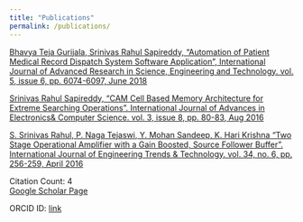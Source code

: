 ```yaml
---
title: "Publications"
permalink: /publications/
---
```


[ Bhavya Teja Gurijala, Srinivas Rahul Sapireddy, “Automation of Patient Medical Record Dispatch System Software Application”, International Journal of Advanced Research in Science, Engineering and Technology. vol. 5, issue 6, pp. 6074-6097, June 2018](http://www.ijarset.com/upload/2018/june/11-IJARSET-_rahul-modified.pdf)

[ Srinivas Rahul Sapireddy, “CAM Cell Based Memory Architecture for Extreme Searching Operations”. International Journal of Advances in Electronics& Computer Science. vol. 3, issue 8, pp. 80-83, Aug 2016 ](http://www.iraj.in/journal/journal_file/journal_pdf/12-284-147394117580-83.pdf)

[ S. Srinivas Rahul, P. Naga Tejaswi, Y. Mohan Sandeep, K. Hari Krishna “Two Stage Operational Amplifier with a Gain Boosted, Source Follower Buffer”. International Journal of Engineering Trends & Technology. vol. 34, no. 6, pp. 256-259, April 2016 ](https://pdfs.semanticscholar.org/6e0b/b2acc41e163e3f85790571e20367a450b5cb.pdf)<br>


Citation Count: 4<br>
[ Google Scholar Page ](https://scholar.google.com/citations?user=08fgpdIAAAAJ&hl=en)

ORCID ID: [ link ](https://orcid.org/0000-0002-9898-6810)
